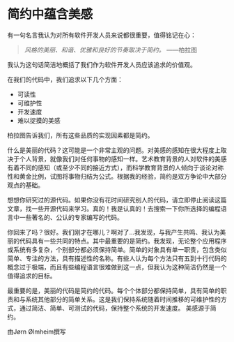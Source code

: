 # 简约中蕴含美感

有一句名言我认为对所有软件开发人员来说都很重要，值得铭记在心：

> *风格的美丽、和谐、优雅和良好的节奏取决于简约。* ——柏拉图

我认为这句话简洁地概括了我们作为软件开发人员应该追求的价值观。

在我们的代码中，我们追求以下几个方面：

- 可读性
- 可维护性
- 开发速度
- 难以捉摸的美感

柏拉图告诉我们，所有这些品质的实现因素都是简约。

什么是美丽的代码？这可能是一个非常主观的问题。对美感的感知在很大程度上取决于个人背景，就像我们对任何事物的感知一样。艺术教育背景的人对软件的美感有着不同的感知（或至少不同的接近方式），而科学教育背景的人倾向于谈论对称性和黄金比例，试图将事物归结为公式。根据我的经验，简约是双方争论中大部分观点的基础。

想想你研究过的源代码。如果你没有花时间研究别人的代码，请立即停止阅读这篇文章，找一些开源代码来学习。真的！我是认真的！去搜索一下你所选择的编程语言中一些著名的、公认的专家编写的代码。

你回来了吗？很好。我们刚才在哪儿？啊对了...我发现，与我产生共鸣、我认为美丽的代码具有一些共同的特点。其中最重要的是简约。我发现，无论整个应用程序或系统有多复杂，个别部分都必须保持简单。简单的对象具有单一职责，包含类似简单、专注的方法，具有描述性的名称。有些人认为每个方法只有五到十行代码的概念过于极端，而且有些编程语言很难做到这一点，但我认为这种简洁仍然是一个值得追求的目标。

最重要的是，美丽的代码是简约的代码。每个个体部分都保持简单，具有简单的职责和与系统其他部分的简单关系。这是我们保持系统随着时间推移的可维护性的方式，通过简洁、简单、可测试的代码，保持整个系统的开发速度。
美感源于简约。

由Jørn Ølmheim撰写